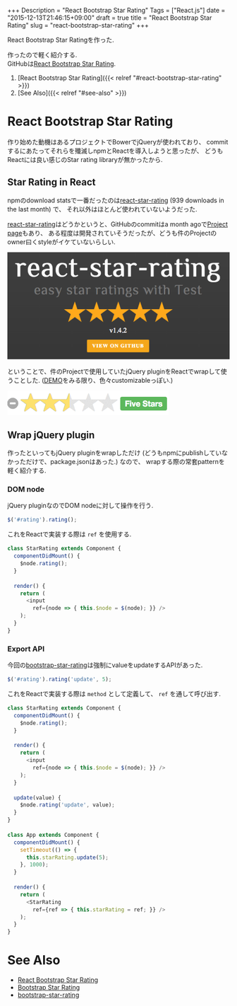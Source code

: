 +++
Description = "React Bootstrap Star Rating"
Tags = ["React.js"]
date = "2015-12-13T21:46:15+09:00"
draft = true
title = "React Bootstrap Star Rating"
slug = "react-bootstrap-star-rating"
+++

React Bootstrap Star Ratingを作った.

<!--more-->

作ったので軽く紹介する.  
GitHubは[React Bootstrap Star Rating](https://github.com/Rudolph-Miller/react-bootstrap-star-rating).

1. [React Bootstrap Star Rating]({{< relref "#react-bootstrap-star-rating" >}})
2. [See Also]({{< relref "#see-also" >}})

# React Bootstrap Star Rating

作り始めた動機はあるプロジェクトでBowerでjQueryが使われており、
commitするにあたってそれらを殲滅しnpmとReactを導入しようと思ったが、
どうもReactには良い感じのStar rating libraryが無かったから.


## Star Rating in React

npmのdownload statsで一番だったのは[react-star-rating](https://www.npmjs.com/package/react-star-rating) (939 downloads in the last month) で、
それ以外はほとんど使われていないようだった.

[react-star-rating](https://www.npmjs.com/package/react-star-rating)はどうかというと、GitHubのcommitはa month agoで[Project page](http://cameronjroe.com/react-star-rating/)もあり、
ある程度は開発されていそうだったが、どうも件のProjectのowner曰くstyleがイケていないらしい.

![react-star-rating-image](/images/20151213/react-star-rating.png)

ということで、件のProjectで使用していたjQuery pluginをReactでwrapして使うことした.
([DEMO](http://plugins.krajee.com/star-rating/demo)をみる限り、色々customizableっぽい.)

![bootstrap-star-rating-image](/images/20151213/bootstrap-star-rating.gif)


## Wrap jQuery plugin

作ったといってもjQuery pluginをwrapしただけ (どうもnpmにpublishしていなかっただけで、package.jsonはあった.) なので、
wrapする際の常套patternを軽く紹介する.


### DOM node

jQuery pluginなのでDOM nodeに対して操作を行う.

```js
$('#rating').rating();
```

これをReactで実装する際は `ref` を使用する.

```js
class StarRating extends Component {
  componentDidMount() {
    $node.rating();
  }

  render() {
    return (
      <input
        ref={node => { this.$node = $(node); }} />
    );
  }
}
```


### Export API

今回の[bootstrap-star-rating](https://www.npmjs.com/package/react-star-rating)は強制にvalueをupdateするAPIがあった.

```js
$('#rating').rating('update', 5);
```

これをReactで実装する際は `method` として定義して、 `ref` を通して呼び出す.

```js
class StarRating extends Component {
  componentDidMount() {
    $node.rating();
  }

  render() {
    return (
      <input
        ref={node => { this.$node = $(node); }} />
    );
  }

  update(value) {
    $node.rating('update', value);
  }
}

class App extends Component {
  componentDidMount() {
    setTimeout(() => {
      this.starRating.update(5);
    }, 1000);
  }

  render() {
    return (
      <StarRating
        ref={ref => { this.starRating = ref; }} />
    );
  }
}
```


# See Also

- [React Bootstrap Star Rating](https://github.com/Rudolph-Miller/react-bootstrap-star-rating)
- [Bootstrap Star Rating](http://plugins.krajee.com/star-rating)
- [bootstrap-star-rating](https://github.com/kartik-v/bootstrap-star-rating)
